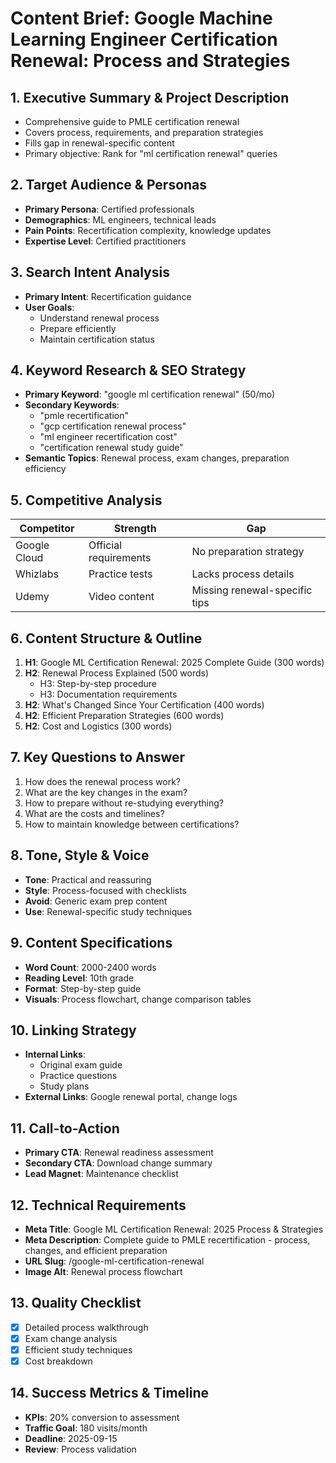 # Content Brief: Google Machine Learning Engineer Certification Renewal: Process and Strategies

## 1. Executive Summary & Project Description
- Comprehensive guide to PMLE certification renewal
- Covers process, requirements, and preparation strategies
- Fills gap in renewal-specific content
- Primary objective: Rank for "ml certification renewal" queries

## 2. Target Audience & Personas
- **Primary Persona**: Certified professionals
- **Demographics**: ML engineers, technical leads
- **Pain Points**: Recertification complexity, knowledge updates
- **Expertise Level**: Certified practitioners

## 3. Search Intent Analysis
- **Primary Intent**: Recertification guidance
- **User Goals**:
  - Understand renewal process
  - Prepare efficiently
  - Maintain certification status

## 4. Keyword Research & SEO Strategy
- **Primary Keyword**: "google ml certification renewal" (50/mo)
- **Secondary Keywords**:
  - "pmle recertification"
  - "gcp certification renewal process"
  - "ml engineer recertification cost"
  - "certification renewal study guide"
- **Semantic Topics**: Renewal process, exam changes, preparation efficiency

## 5. Competitive Analysis
| Competitor | Strength | Gap |
|------------|----------|-----|
| Google Cloud | Official requirements | No preparation strategy |
| Whizlabs | Practice tests | Lacks process details |
| Udemy | Video content | Missing renewal-specific tips |

## 6. Content Structure & Outline
1. **H1**: Google ML Certification Renewal: 2025 Complete Guide (300 words)
2. **H2**: Renewal Process Explained (500 words)
   - H3: Step-by-step procedure
   - H3: Documentation requirements
3. **H2**: What's Changed Since Your Certification (400 words)
4. **H2**: Efficient Preparation Strategies (600 words)
5. **H2**: Cost and Logistics (300 words)

## 7. Key Questions to Answer
1. How does the renewal process work?
2. What are the key changes in the exam?
3. How to prepare without re-studying everything?
4. What are the costs and timelines?
5. How to maintain knowledge between certifications?

## 8. Tone, Style & Voice
- **Tone**: Practical and reassuring
- **Style**: Process-focused with checklists
- **Avoid**: Generic exam prep content
- **Use**: Renewal-specific study techniques

## 9. Content Specifications
- **Word Count**: 2000-2400 words
- **Reading Level**: 10th grade
- **Format**: Step-by-step guide
- **Visuals**: Process flowchart, change comparison tables

## 10. Linking Strategy
- **Internal Links**:
  - Original exam guide
  - Practice questions
  - Study plans
- **External Links**: Google renewal portal, change logs

## 11. Call-to-Action
- **Primary CTA**: Renewal readiness assessment
- **Secondary CTA**: Download change summary
- **Lead Magnet**: Maintenance checklist

## 12. Technical Requirements
- **Meta Title**: Google ML Certification Renewal: 2025 Process & Strategies
- **Meta Description**: Complete guide to PMLE recertification - process, changes, and efficient preparation
- **URL Slug**: /google-ml-certification-renewal
- **Image Alt**: Renewal process flowchart

## 13. Quality Checklist
- [x] Detailed process walkthrough
- [x] Exam change analysis
- [x] Efficient study techniques
- [x] Cost breakdown

## 14. Success Metrics & Timeline
- **KPIs**: 20% conversion to assessment
- **Traffic Goal**: 180 visits/month
- **Deadline**: 2025-09-15
- **Review**: Process validation

